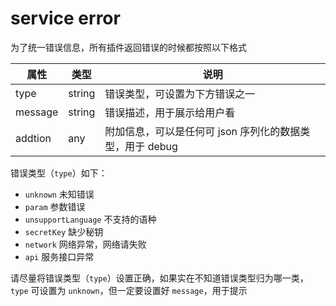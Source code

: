 
# service error

为了统一错误信息，所有插件返回错误的时候都按照以下格式

| 属性 | 类型 | 说明 |
| --- | --- | --- |
| type | string | 错误类型，可设置为下方错误之一 |
| message | string | 错误描述，用于展示给用户看 |
| addtion | any | 附加信息，可以是任何可 json 序列化的数据类型，用于 debug |

错误类型（`type`）如下：

* `unknown` 未知错误
* `param` 参数错误
* `unsupportLanguage` 不支持的语种
* `secretKey` 缺少秘钥
* `network` 网络异常，网络请失败
* `api` 服务接口异常

请尽量将错误类型（`type`）设置正确，如果实在不知道错误类型归为哪一类，`type` 可设置为 `unknown`，但一定要设置好 `message`，用于提示
